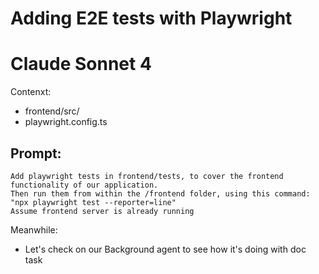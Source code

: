 # Adding E2E tests with Playwright

# Claude Sonnet 4

Contenxt:
- frontend/src/
- playwright.config.ts

Prompt:
- 
```
Add playwright tests in frontend/tests, to cover the frontend functionality of our application.
Then run them from within the /frontend folder, using this command: "npx playwright test --reporter=line"
Assume frontend server is already running
```

Meanwhile:
- Let's check on our Background agent to see how it's doing with doc task